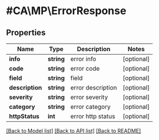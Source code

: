 # #CA\MP\ErrorResponse

## Properties

Name | Type | Description | Notes
------------ | ------------- | ------------- | -------------
**info** | **string** | error info | [optional]
**code** | **string** | error code | [optional]
**field** | **string** | field | [optional]
**description** | **string** | error description | [optional]
**severity** | **string** | error severity | [optional]
**category** | **string** | error category | [optional]
**httpStatus** | **int** | error http status | [optional]


[[Back to Model list]](../) [[Back to API list]](../../Api/CA/MP) [[Back to README]](../../README.md)
